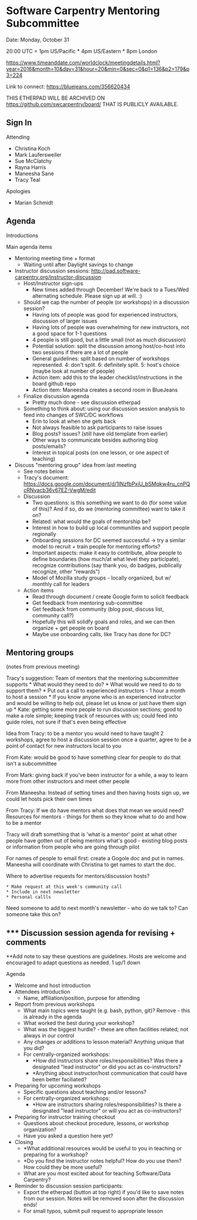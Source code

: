 # Software Carpentry Mentoring Subcommittee

Date: Monday, October 31

20:00 UTC = 1pm US/Pacific * 4pm US/Eastern * 8pm London

https://www.timeanddate.com/worldclock/meetingdetails.html?year=2016&month=10&day=31&hour=20&min=0&sec=0&p1=136&p2=179&p3=224

Link to connect: https://bluejeans.com/356620434

THIS ETHERPAD WILL BE ARCHIVED ON https://github.com/swcarpentry/board/ THAT IS PUBLICLY AVAILABLE.

## Sign In

Attending

* Christina Koch
* Mark Laufersweiler
* Sue McClatchy
* Rayna Harris
* Maneesha Sane
* Tracy Teal

Apologies

* Marian Schmidt 

## Agenda

Introductions

Main agenda items

* Mentoring meeting time + format
	* Waiting until after Daylight savings to change
* Instructor discussion sessions: http://pad.software-carpentry.org/instructor-discussion
	* Host/Instructor sign-ups
		* New times added through December!  We're back to a Tues/Wed alternating schedule.  Please sign up at will.  :)
	* Should we cap the number of people (or workshops) in a discussion session?  
		* Having lots of people was good for experienced instructors, discussion of larger issues
		* Having lots of people was overwhelming for new instructors, not a good space for 1-1 questions
		* 4 people is still good, but a little small (not as much discussion)
		* Potential solution: split the discussion among host/co-host into two sessions if there are a lot of people
		* General guidelines: split based on number of workshops represented.  4: don't split. 6: definitely split. 5: host's choice (maybe look at number of people)
		* Action item: add this to the leader checklist/instructions in the board github repo
		* Action item: Maneesha creates a second room in BlueJeans
	* Finalize discussion agenda
		* Pretty much done - see discussion etherpad
	* Something to think about: using our discussion session analysis to feed into changes of SWC/DC workflows
		* Erin to look at when she gets back
		* Not always feasible to ask participants to raise issues
		* Blog posts? issues? (still have old template from earlier)
		* Other ways to communicate besides authoring blog posts/emails?
		* Interest in topical posts (on one lesson, or one aspect of teaching)
* Discuss "mentoring group" idea from last meeting
	* See notes below
	* Tracy's document: https://docs.google.com/document/d/1INzfbPxiU_bSMqkw4ru_cnPQcRNyacb36v67EZ-VwgM/edit
	* Discussion
		* Two questions: is this something we want to do (for some value of this)?  And if so, do we (mentoring committee) want to take it on?
		* Related: what would the goals of mentorship be? 
		* Interest in how to build up local communities and support people regionally
		* Onboarding sessions for DC seemed successful -> try a similar model to recruit + train people for mentoring efforts?  
		* Important aspects: make it easy to contribute, allow people to define boundaries (how much/at what level they participate), recognize contributions (say thank you, do badges, publically recognize, other "rewards")
		* Model of Mozilla study groups - locally organized, but w/ monthly call for leaders
	* Action items
		* Read through document / create Google form to solicit feedback
		* Get feedback from mentoring sub-committee
		* Get feedback from community (blog post, discuss list, community call?)
		* Hopefully this will solidfy goals and roles, and we can then organize + get people on board
		* Maybe use onboarding calls, like Tracy has done for DC?

## Mentoring groups

(notes from previous meeting)

Tracy's suggestion: Team of mentors that the mentoring subcommittee supports
	* What would they need to do?
	* What would we need to do to support them?
		* Put out a call to experienced instructors - 1 hour a month to host a session
	* If you know anyone who is an experienced instructor and would be willing to help out, please let us know or just have them sign up
	* Kate: getting some more people to run discussion sections; good to make a role simple; keeping track of resources with us; could feed into guide roles, not sure if that's even being effective

Idea from Tracy: to be a mentor you would need to have taught 2 workshops, agree to host a discussion session once a quarter, agree to be a point of contact for new instructors local to you

From Kate: would be good to have something clear for people to do that isn't a subcommittee

From Mark: giving back if you've been instructor for a while, a way to learn more from other instructors and meet other people

From Maneesha: Instead of setting times and then having hosts sign up, we could let hosts pick their own times

From Tracy: If we do have mentors what does that mean we would need? Resources for mentors - things for them so they know what to do and how to be a mentor

Tracy will draft something that is 'what is a mentor' 
point at what other people have gotten out of being mentors what's good - existing blog posts or information from people who are going through pilot

For names of people to email first: create a Gogole doc and put in names. Maneesha will coordinate with Christina to get names to start the doc.

Where to advertise requests for mentors/discussion hosts?

	* Make request at this week's community call
	* Include in next newsletter
	* Personal callls 

Need someone to add to next month's newsletter - who do we talk to? Can someone take this on? 

## *** Discussion session agenda for revising + comments

**Add note to say these questions are guidelines.  Hosts are welcome and encouraged to adapt questions as needed.
1 up/1 down

Agenda
* Welcome and host introduction
* Attendees introduction
	* Name, affiliation/position, purpose for attending
* Report from previous workshops
	* What main topics were taught (e.g. bash, python, git)?  Remove -  this is already in the agenda
	* What worked the best during your workshop?
	* What was the biggest hurdle? - these are often facilities related; not always in our control
	* Any changes or additions to lesson material? Anything unique that you did?
	* For centrally-organized workshops:
		* *How did instructors share roles/responsibilities?  Was there a designated "lead instructor" or did you act as co-instructors?
		* *Anything about instructor/host communication that could have been better faciliated?
* Preparing for upcoming workshops
	* Specific questions about teaching and/or lessons?
	* For centrally-organized workshops:
		* *How are instructors sharing roles/responsibilities?  Is there a designated "lead instructor" or will you act as co-instructors?
* Preparing for instructor training checkout
	* Questions about checkout procedure, lessons, or workshop organization?
	* Have you asked a question here yet?
* Closing
	* *What additional resources would be useful to you in teaching or preparing for a workshop?
	* *Do you find the instructor notes helpful? How do you use them? How could they be more useful?
	* What are you most excited about for teaching Software/Data Carpentry? 
* Reminder to discussion session participants: 
	* Export the etherpad (button at top right) if you'd like to save notes from our session. Notes will be removed soon after the discussion ends!
	* For small typos, submit pull request to appropriate lesson
